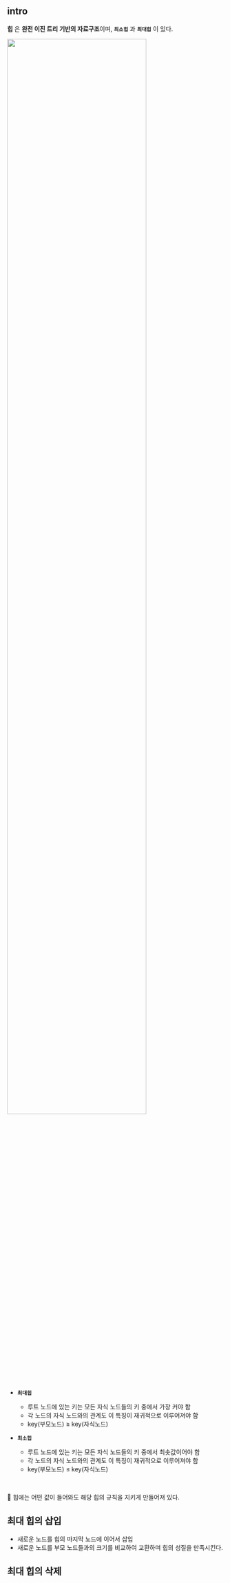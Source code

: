## intro
**힙** 은 **완전 이진 트리 기반의 자료구조**이며, **`최소힙`** 과 **`최대힙`** 이 있다.

<img src="https://github.com/DevTechGrowth/study_CS/assets/88030238/46286692-503e-4645-b3f6-844192654157" width="80%" height="80%">

- **`최대힙`**
  - 루트 노드에 있는 키는 모든 자식 노드들의 키 중에서 가장 커야 함
  - 각 노드의 자식 노드와의 관계도 이 특징이 재귀적으로 이루어져야 함
  - key(부모노드) ≥ key(자식노드)
    
- **`최소힙`**
  - 루트 노드에 있는 키는 모든 자식 노드들의 키 중에서 최솟값이어야 함
  - 각 노드의 자식 노드와의 관계도 이 특징이 재귀적으로 이루어져야 함
  - key(부모노드) ≤ key(자식노드)
<br>

📌 힙에는 어떤 값이 들어와도 해당 힙의 규칙을 지키게 만들어져 있다.

## 최대 힙의 삽입
- 새로운 노드를 힙의 마지막 노드에 이어서 삽입
- 새로운 노드를 부모 노드들과의 크기를 비교하여 교환하며 힙의 성질을 만족시킨다.

## 최대 힙의 삭제
